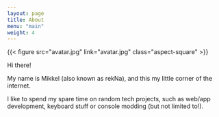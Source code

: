 ```yaml
---
layout: page
title: About
menu: "main"
weight: 4
---
```


{{< figure src="avatar.jpg" link="avatar.jpg" class="aspect-square" >}}

Hi there! 

My name is Mikkel (also known as rekNa), and this my little corner of the internet.

I like to spend my spare time on random tech projects, such as web/app development, keyboard stuff or console modding (but not limited to!).
